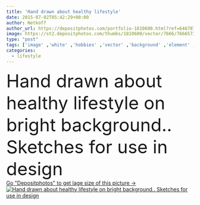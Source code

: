 ```yaml
---
title: 'Hand drawn about healthy lifestyle'
date: 2015-07-02T05:42:29+00:00
author: Netkoff
author_url: https://depositphotos.com/portfolio-1810600.html?ref=64678756
image: https://st2.depositphotos.com/thumbs/1810600/vector/7666/76665733/api_thumb_450.jpg?forcejpeg=true
type: "post"
tags: ['image' ,'white' ,'hobbies' ,'vector' ,'background' ,'element' ,'illustration' ,'design' ,'set' ,'isolated' ,'decorative' ,'business' ,'art' ,'decor' ,'sports' ,'health' ,'healthy' ,'life' ,'food' ,'pattern' ,'medicine' ,'youth' ,'black' ,'creativity' ,'hand' ,'modern' ,'symbol' ,'concept' ,'icon' ,'service' ,'flat' ,'occupation' ,'lifestyle' ,'music' ,'drawing' ,'fitness' ,'book' ,'tourism' ,'collection' ,'case' ,'profession' ,'sketch' ,'bike' ,'cleaning' ,'passion' ,'attribute' ,'drawn' ,'creation' ,'doodle' ,'universal' ]
categories: 
  - lifestyle
---
```

<div aling="center">
            <font size="60"> Hand drawn about healthy lifestyle on bright background.. Sketches for use in design</font>   
</div>
<div>
    <a href='https://depositphotos.com/76665733/stock-illustration-hand-drawn-about-healthy-lifestyle.html?ref=64678756' target=_blank > Go "Depositphotos" to get lage size of this picture ->
        <img href='https://depositphotos.com/76665733/stock-illustration-hand-drawn-about-healthy-lifestyle.html?ref=64678756' src='https://st2.depositphotos.com/1810600/7666/v/950/depositphotos_76665733-stock-illustration-hand-drawn-about-healthy-lifestyle.jpg?forcejpeg=true' alt='Hand drawn about healthy lifestyle on bright background.. Sketches for use in design' >
    </a>
</div>
